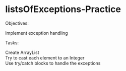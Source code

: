# listsOfExceptions-Practice

Objectives: 

Implement exception handling 

Tasks:

Create ArrayList  
Try to cast each element to an Integer  
Use try/catch blocks to handle the exceptions

